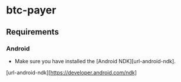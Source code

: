# btc-payer

## Requirements

### Android

- Make sure you have installed the [Android NDK][url-android-ndk].

[url-android-ndk][https://developer.android.com/ndk]
